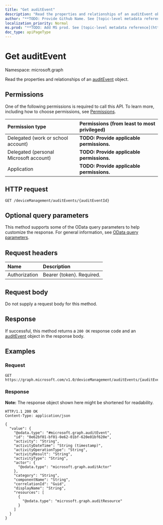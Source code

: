 ```yaml
---
title: "Get auditEvent"
description: "Read the properties and relationships of an auditEvent object."
author: "**TODO: Provide Github Name. See [topic-level metadata reference](https://msgo.azurewebsites.net/add/document/guidelines/metadata.html#topic-level-metadata)**"
localization_priority: Normal
ms.prod: "**TODO: Add MS prod. See [topic-level metadata reference](https://msgo.azurewebsites.net/add/document/guidelines/metadata.html#topic-level-metadata)**"
doc_type: apiPageType
---
```


# Get auditEvent
Namespace: microsoft.graph



Read the properties and relationships of an [auditEvent](../resources/auditevent.md) object.

## Permissions
One of the following permissions is required to call this API. To learn more, including how to choose permissions, see [Permissions](/graph/permissions-reference).

|Permission type|Permissions (from least to most privileged)|
|:---|:---|
|Delegated (work or school account)|**TODO: Provide applicable permissions.**|
|Delegated (personal Microsoft account)|**TODO: Provide applicable permissions.**|
|Application|**TODO: Provide applicable permissions.**|

## HTTP request

<!-- {
  "blockType": "ignored"
}
-->
``` http
GET /deviceManagement/auditEvents/{auditEventId}
```

## Optional query parameters
This method supports some of the OData query parameters to help customize the response. For general information, see [OData query parameters](/graph/query-parameters).

## Request headers
|Name|Description|
|:---|:---|
|Authorization|Bearer {token}. Required.|

## Request body
Do not supply a request body for this method.

## Response

If successful, this method returns a `200 OK` response code and an [auditEvent](../resources/auditevent.md) object in the response body.

## Examples

### Request
<!-- {
  "blockType": "request",
  "name": "get_auditevent"
}
-->
``` http
GET https://graph.microsoft.com/v1.0/deviceManagement/auditEvents/{auditEventId}
```


### Response
**Note:** The response object shown here might be shortened for readability.
<!-- {
  "blockType": "response",
  "truncated": true,
  "@odata.type": "microsoft.graph.auditEvent"
}
-->
``` http
HTTP/1.1 200 OK
Content-Type: application/json

{
  "value": {
    "@odata.type": "#microsoft.graph.auditEvent",
    "id": "0e62bf01-bf01-0e62-01bf-620e01bf620e",
    "activity": "String",
    "activityDateTime": "String (timestamp)",
    "activityOperationType": "String",
    "activityResult": "String",
    "activityType": "String",
    "actor": {
      "@odata.type": "microsoft.graph.auditActor"
    },
    "category": "String",
    "componentName": "String",
    "correlationId": "Guid",
    "displayName": "String",
    "resources": [
      {
        "@odata.type": "microsoft.graph.auditResource"
      }
    ]
  }
}
```

